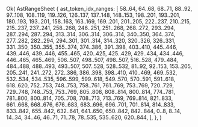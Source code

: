 Ok(
    AstRangeSheet {
        ast_token_idx_ranges: [
            58..64,
            64..68,
            68..71,
            88..92,
            97..108,
            108..119,
            119..126,
            126..137,
            137..148,
            148..153,
            198..201,
            193..201,
            180..193,
            193..201,
            158..163,
            163..169,
            169..201,
            201..205,
            222..237,
            210..215,
            215..237,
            237..241,
            258..268,
            246..251,
            251..268,
            268..272,
            293..294,
            287..294,
            287..294,
            313..314,
            306..314,
            306..314,
            340..350,
            364..374,
            277..282,
            282..294,
            294..301,
            301..314,
            314..320,
            320..326,
            326..331,
            331..350,
            350..355,
            355..374,
            374..386,
            391..398,
            403..410,
            445..446,
            439..446,
            439..446,
            455..465,
            420..425,
            425..429,
            429..434,
            434..446,
            446..465,
            465..469,
            506..507,
            498..507,
            498..507,
            516..528,
            479..484,
            484..488,
            488..493,
            493..507,
            507..528,
            528..532,
            81..92,
            92..153,
            153..205,
            205..241,
            241..272,
            272..386,
            386..398,
            398..410,
            410..469,
            469..532,
            532..534,
            534..535,
            596..599,
            599..618,
            549..570,
            570..591,
            591..618,
            618..620,
            752..753,
            748..753,
            758..761,
            761..769,
            753..769,
            720..729,
            729..748,
            748..753,
            753..769,
            805..808,
            808..814,
            800..814,
            774..781,
            781..800,
            800..814,
            705..708,
            708..713,
            713..769,
            769..814,
            821..833,
            661..668,
            668..676,
            676..683,
            683..696,
            696..701,
            701..814,
            814..833,
            833..842,
            655..842,
            632..641,
            641..650,
            650..842,
            842..844,
            0..8,
            8..14,
            14..34,
            34..46,
            46..71,
            71..78,
            78..535,
            535..620,
            620..844,
        ],
    },
)
